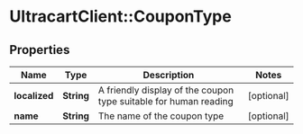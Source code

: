 # UltracartClient::CouponType

## Properties
Name | Type | Description | Notes
------------ | ------------- | ------------- | -------------
**localized** | **String** | A friendly display of the coupon type suitable for human reading | [optional] 
**name** | **String** | The name of the coupon type | [optional] 


